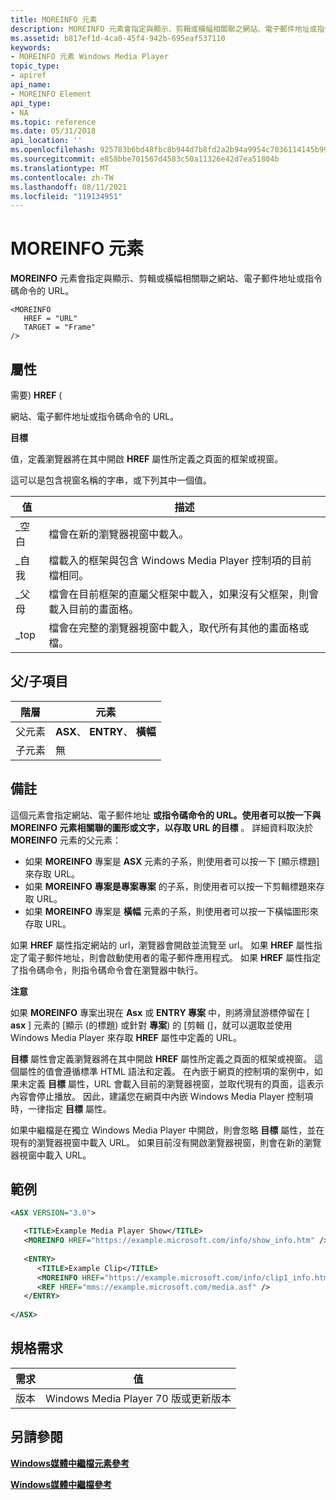 ```yaml
---
title: MOREINFO 元素
description: MOREINFO 元素會指定與顯示、剪輯或橫幅相關聯之網站、電子郵件地址或指令碼命令的 URL。
ms.assetid: b817ef1d-4ca0-45f4-942b-695eaf537110
keywords:
- MOREINFO 元素 Windows Media Player
topic_type:
- apiref
api_name:
- MOREINFO Element
api_type:
- NA
ms.topic: reference
ms.date: 05/31/2018
api_location: ''
ms.openlocfilehash: 925783b6bd48fbc8b944d7b8fd2a2b94a9954c7036114145b99b015b90cbb6d4
ms.sourcegitcommit: e858bbe701567d4583c50a11326e42d7ea51804b
ms.translationtype: MT
ms.contentlocale: zh-TW
ms.lasthandoff: 08/11/2021
ms.locfileid: "119134951"
---
```

# <a name="moreinfo-element"></a>MOREINFO 元素

**MOREINFO** 元素會指定與顯示、剪輯或橫幅相關聯之網站、電子郵件地址或指令碼命令的 URL。

``` syntax
<MOREINFO
   HREF = "URL"
   TARGET = "Frame"
/>
```

## <a name="attributes"></a>屬性

需要) **HREF** (

網站、電子郵件地址或指令碼命令的 URL。

**目標**

值，定義瀏覽器將在其中開啟 **HREF** 屬性所定義之頁面的框架或視窗。

這可以是包含視窗名稱的字串，或下列其中一個值。



| 值    | 描述                                                                                                              |
|----------|--------------------------------------------------------------------------------------------------------------------------|
| \_空白  | 檔會在新的瀏覽器視窗中載入。                                                                              |
| \_自我   | 檔載入的框架與包含 Windows Media Player 控制項的目前檔相同。                |
| \_父母 | 檔會在目前框架的直屬父框架中載入，如果沒有父框架，則會載入目前的畫面格。 |
| \_top    | 檔會在完整的瀏覽器視窗中載入，取代所有其他的畫面格或檔。                                  |



 

## <a name="parentchild-elements"></a>父/子項目



| 階層       | 元素                       |
|-----------------|--------------------------------|
| 父元素 | **ASX**、 **ENTRY**、 **橫幅** |
| 子元素  | 無                           |



 

## <a name="remarks"></a>備註

這個元素會指定網站、電子郵件地址 **或指令碼命令的 URL。使用者可以按一下與 MOREINFO 元素相關聯的圖形或文字，以存取 URL 的目標** 。 詳細資料取決於 **MOREINFO** 元素的父元素：

-   如果 **MOREINFO** 專案是 **ASX** 元素的子系，則使用者可以按一下 [顯示標題] 來存取 URL。
-   如果 **MOREINFO** **專案是專案專案** 的子系，則使用者可以按一下剪輯標題來存取 URL。
-   如果 **MOREINFO** 專案是 **橫幅** 元素的子系，則使用者可以按一下橫幅圖形來存取 URL。

如果 **HREF** 屬性指定網站的 url，瀏覽器會開啟並流覽至 url。 如果 **HREF** 屬性指定了電子郵件地址，則會啟動使用者的電子郵件應用程式。 如果 **HREF** 屬性指定了指令碼命令，則指令碼命令會在瀏覽器中執行。

**注意**

如果 **MOREINFO** 專案出現在 **Asx** 或 **ENTRY 專案** 中，則將滑鼠游標停留在 [ **asx** ] 元素的 [顯示 (的標題) 或針對 **專案**) 的 [剪輯 (]，就可以選取並使用 Windows Media Player 來存取 **HREF** 屬性中定義的 URL。

**目標** 屬性會定義瀏覽器將在其中開啟 **HREF** 屬性所定義之頁面的框架或視窗。 這個屬性的值會遵循標準 HTML 語法和定義。 在內嵌于網頁的控制項的案例中，如果未定義 **目標** 屬性，URL 會載入目前的瀏覽器視窗，並取代現有的頁面，這表示內容會停止播放。 因此，建議您在網頁中內嵌 Windows Media Player 控制項時，一律指定 **目標** 屬性。

如果中繼檔是在獨立 Windows Media Player 中開啟，則會忽略 **目標** 屬性，並在現有的瀏覽器視窗中載入 URL。 如果目前沒有開啟瀏覽器視窗，則會在新的瀏覽器視窗中載入 URL。

## <a name="examples"></a>範例


```XML
<ASX VERSION="3.0">

   <TITLE>Example Media Player Show</TITLE>
   <MOREINFO HREF="https://example.microsoft.com/info/show_info.htm" />
   
   <ENTRY>
      <TITLE>Example Clip</TITLE>
      <MOREINFO HREF="https://example.microsoft.com/info/clip1_info.htm" />
      <REF HREF="mms://example.microsoft.com/media.asf" />
   </ENTRY>
   
</ASX>

```



## <a name="requirements"></a>規格需求



| 需求 | 值 |
|--------------------|-----------------------------------------------------|
| 版本<br/> | Windows Media Player 70 版或更新版本<br/> |



## <a name="see-also"></a>另請參閱

<dl> <dt>

[**Windows媒體中繼檔元素參考**](windows-media-metafile-elements-reference.md)
</dt> <dt>

[**Windows媒體中繼檔參考**](windows-media-metafile-reference.md)
</dt> </dl>

 

 





